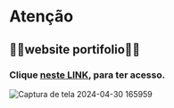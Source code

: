 # Atenção

## 🚧🚧website portifolio🚧🚧

### Clique [neste LINK](https://meu-portifolio-orcin-omega.vercel.app/), para ter acesso.

![Captura de tela 2024-04-30 165959](https://github.com/GustavopDev/Meu-Portifolio/assets/129010670/8b585edb-f420-4880-ac4e-5122da240f98)
